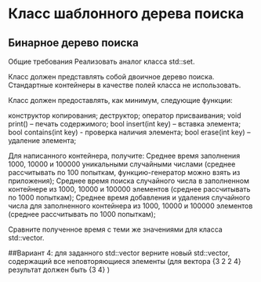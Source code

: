 # Класс шаблонного дерева поиска
## Бинарное дерево поиска
Общие требования
Реализовать аналог класса std::set<int>. 

Класс должен представлять собой двоичное дерево поиска.
Стандартные контейнеры в качестве полей класса не использовать.

Класс должен предоставлять, как минимум, следующие функции:

конструктор копирования;
деструктор;
оператор присваивания;
void print() – печать содержимого;
bool insert(int key) – вставка элемента;
bool contains(int key) -  проверка наличия элемента;
bool erase(int key) – удаление элемента;

Для написанного контейнера, получите:
Среднее время заполнения 1000, 10000 и 100000 уникальными случайными числами (среднее рассчитывать по 100 попыткам, функцию-генератор можно взять из приложения);
Среднее время поиска случайного числа в заполненном контейнере из 1000, 10000 и 100000 элементов (среднее рассчитывать по 1000 попыткам);
Среднее время добавления и удаления случайного числа для заполненного контейнера из 1000, 10000 и 100000 элементов (среднее рассчитывать по 1000 попыткам);

Сравните полученное время с теми же значениями для класса std::vector<int>.


##Вариант 4:
для заданного std::vector<int> верните новый std::vector<int>, содержащий все неповторяющиеся элементы (для вектора {3 2 2 4} результат должен быть {3 4} )
